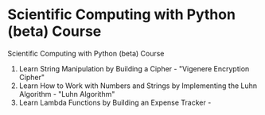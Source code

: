 # Scientific Computing with Python (beta) Course
Scientific Computing with Python (beta) Course

1. Learn String Manipulation by Building a Cipher - "Vigenere Encryption Cipher"
2. Learn How to Work with Numbers and Strings by Implementing the Luhn Algorithm - "Luhn Algorithm"
3. Learn Lambda Functions by Building an Expense Tracker -